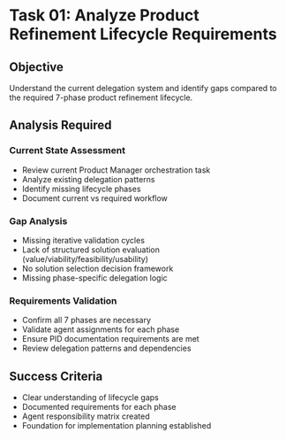 # Task 01: Analyze Product Refinement Lifecycle Requirements

## Objective
Understand the current delegation system and identify gaps compared to the required 7-phase product refinement lifecycle.

## Analysis Required

### Current State Assessment
- Review current Product Manager orchestration task
- Analyze existing delegation patterns
- Identify missing lifecycle phases
- Document current vs required workflow

### Gap Analysis
- Missing iterative validation cycles
- Lack of structured solution evaluation (value/viability/feasibility/usability)
- No solution selection decision framework
- Missing phase-specific delegation logic

### Requirements Validation
- Confirm all 7 phases are necessary
- Validate agent assignments for each phase
- Ensure PID documentation requirements are met
- Review delegation patterns and dependencies

## Success Criteria
- Clear understanding of lifecycle gaps
- Documented requirements for each phase
- Agent responsibility matrix created
- Foundation for implementation planning established